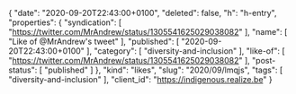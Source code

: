 {
  "date": "2020-09-20T22:43:00+0100",
  "deleted": false,
  "h": "h-entry",
  "properties": {
    "syndication": [
      "https://twitter.com/MrAndrew/status/1305541625029038082"
    ],
    "name": [
      "Like of @MrAndrew's tweet"
    ],
    "published": [
      "2020-09-20T22:43:00+0100"
    ],
    "category": [
      "diversity-and-inclusion"
    ],
    "like-of": [
      "https://twitter.com/MrAndrew/status/1305541625029038082"
    ],
    "post-status": [
      "published"
    ]
  },
  "kind": "likes",
  "slug": "2020/09/lmqjs",
  "tags": [
    "diversity-and-inclusion"
  ],
  "client_id": "https://indigenous.realize.be"
}
